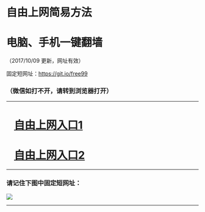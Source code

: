 ﻿# 自由上网简易方法

# 电脑、手机一键翻墙

（2017/10/09 更新，网址有效）

固定短网址：https://git.io/free99

### （微信如打不开，请转到浏览器打开）


***





# &nbsp;&nbsp; <a href="http://ft1205920210.fwq-tz-1001.info/fwqtz01.html?t=10090019036 " target="_blank">自由上网入口1</a>
# &nbsp;&nbsp; <a href="http://ft320212605.fwq-tz-1002.info/fwqtz02.html?t=100900116594 " target="_blank">自由上网入口2</a>
***

### 请记住下图中固定短网址：

<img src="https://s3-us-west-2.amazonaws.com/fwq-1001/yjfq-20170905okok.png" /> 


***

